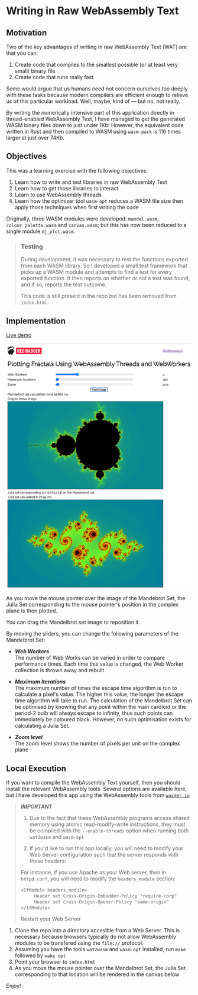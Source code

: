# Writing in Raw WebAssembly Text

## Motivation

Two of the key advantages of writing in raw WebAssembly Text (WAT) are that you can:

1. Create code that compiles to the smallest possible (or at least very small) binary file
1. Create code that runs really fast

Some would argue that us humans need not concern ourselves too deeply with these tasks because modern compilers are efficient enough to relieve us of this particular workload.
Well, maybe, kind of &mdash; but no, not really.

By writing the numerically intensive part of this application directly in thread-enabled WebAssembly Text, I have managed to get the generated WASM binary files down to just under 1Kb!
However, the equivalent code written in Rust and then compiled to WASM using `wasm-pack` is 116 times larger at just over 74Kb.

## Objectives

This was a learning exercise with the following objectives:

1. Learn how to write and test libraries in raw WebAssembly Text
1. Learn how to get those libraries to interact
1. Learn to use WebAssembly threads
1. Learn how the optimizer tool `wasm-opt` reduces a WASM file size then apply those techniques when first writing the code

Originally, three WASM modules were developed: `mandel.wasm`, `colour_palette.wasm` and `canvas.wasm`; but this has now been reduced to a single module `mj_plot.wasm`.

> ### Testing
> 
> During development, it was necessary to test the functions exported from each WASM library.
> So I developed a small test framework that picks up a WASM module and attempts to find a test for every exported function.
> It then reports on whether or not a test was found, and if so, reports the test outcome.
> 
> This code is still present in the repo but has been removed from `index.html`.

## Implementation

[Live demo](https://my-worker.chris-whealy-wasm.workers.dev/)

![./Screenshot.png](./Screenshot.png)

As you move the mouse pointer over the image of the Mandebrot Set, the Julia Set corresponding to the mouse pointer's position in the complex plane is then plotted.

You can drag the Mandelbrot set image to reposition it.

By moving the sliders, you can change the following parameters of the Mandelbrot Set:

* ***Web Workers***  
   The number of Web Works can be varied in order to compare performance times.
   Each time this value is changed, the Web Worker collection is thrown away and rebuilt.

* ***Maximum Iterations***  
   The maximum number of times the escape time algorithm is run to calculate a pixel's value.
   The higher this value, the longer the escape time algorithm will take to run.
   The calculation of the Mandelbrot Set can be optimised by knowing that any point within the main cardioid or the period-2 bulb will always escape to infinity, thus such points can immediately be coloured black.
   However, no such optimisation exists for calculating a Julia Set.

* ***Zoom level***  
   The zoom level shows the number of pixels per unit on the complex plane

## Local Execution

If you want to compile the WebAssembly Text yourself, then you should install the relevant WebAssembly tools.
Several options are available here, but I have developed this app using the WebAssembly tools from [`wasmer.io`](https://docs.wasmer.io/ecosystem/wasmer/getting-started)

> ***IMPORTANT***
> 
> 1. Due to the fact that these WebAssembly programs access shared memory using atomic read-modify-write instructions, they must be compiled with the `--enable-threads` option when running both `wat2wasm` and `wasm-opt`
> 
> 1. If you'd like to run this app locally, you will need to modify your Web Server configuration such that the server responds with these headers:
>
>   For instance, if you use Apache as your Web server, then in `httpd.conf`, you will need to modify the `headers_module` section:
> 
>  ```
>  <IfModule headers_module>
>       Header set Cross-Origin-Embedder-Policy "require-corp"
>       Header set Cross-Origin-Opener-Policy "same-origin"
>  </IfModule>
>  ```
> 
>   Restart your Web Server


1. Clone the repo into a directory accesible from a Web Server.
This is necessary because browsers typically do not allow WebAssembly modules to be transfered using the `file://` protocol.
1. Assuming you have the tools `wat2wasm` and `wasm-opt` installed, run `make` followed by `make opt`
1. Point your browser to `index.html`
1. As you move the mouse pointer over the Mandelbrot Set, the Julia Set corresponding to that location will be rendered in the canvas below

Enjoy!
